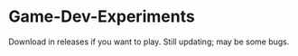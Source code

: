 # Game-Dev-Experiments

Download in releases if you want to play. Still updating; may be some bugs.

